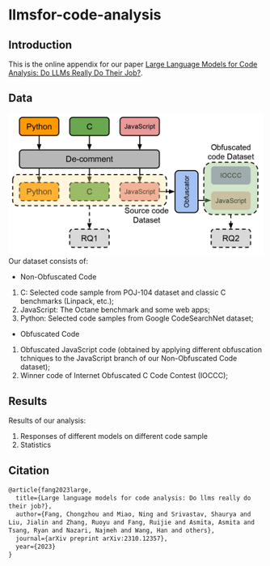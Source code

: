 # llmsfor-code-analysis
## Introduction
This is the online appendix for our paper [Large Language Models for Code Analysis: Do LLMs Really Do Their Job?](https://arxiv.org/abs/2310.12357).
## Data
![General Structure](images/FigAnalysisDiagram.jpg)
Our dataset consists of:
- Non-Obfuscated Code
1. C: Selected code sample from POJ-104 dataset and classic C benchmarks (Linpack, etc.);
2. JavaScript: The Octane benchmark and some web apps;
3. Python: Selected code samples from Google CodeSearchNet dataset;
- Obfuscated Code
1. Obfuscated JavaScript code (obtained by applying different obfuscation tchniques to the JavaScript branch of our Non-Obfuscated Code dataset);
2. Winner code of Internet Obfuscated C Code Contest (IOCCC);
## Results
<!-- ![Overall histogram regarding LoC statistics of our non-obfuscated source code dataset](images/FigCodeHist.jpg) -->
Results of our analysis:
1. Responses of different models on different code sample
2. Statistics
<!-- ## Case Studies
![Android Case Study](images/FigAndroidDiagram.jpg)
![WannaCry Case Study](images/FigWannaCry.jpg) -->
## Citation
```
@article{fang2023large,
  title={Large language models for code analysis: Do llms really do their job?},
  author={Fang, Chongzhou and Miao, Ning and Srivastav, Shaurya and Liu, Jialin and Zhang, Ruoyu and Fang, Ruijie and Asmita, Asmita and Tsang, Ryan and Nazari, Najmeh and Wang, Han and others},
  journal={arXiv preprint arXiv:2310.12357},
  year={2023}
}
```
